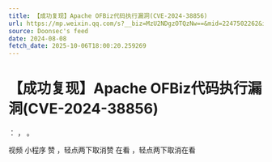 ```yaml
---
title: 【成功复现】Apache OFBiz代码执行漏洞(CVE-2024-38856)
url: https://mp.weixin.qq.com/s?__biz=MzU2NDgzOTQzNw==&mid=2247502262&idx=1&sn=99b14d87b4cbd609ef08230413f74c1e
source: Doonsec's feed
date: 2024-08-08
fetch_date: 2025-10-06T18:00:20.259269
---
```


# 【成功复现】Apache OFBiz代码执行漏洞(CVE-2024-38856)

：
，
。

视频
小程序
赞
，轻点两下取消赞
在看
，轻点两下取消在看